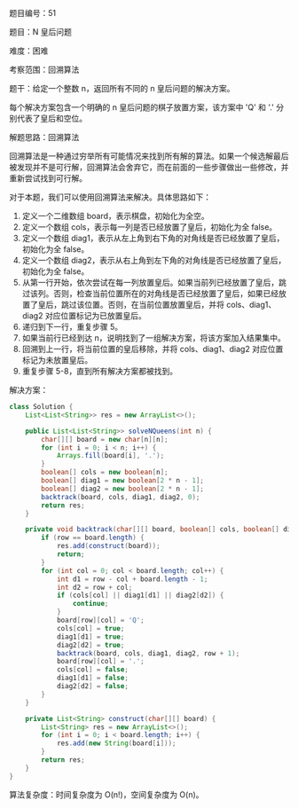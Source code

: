 题目编号：51

题目：N 皇后问题

难度：困难

考察范围：回溯算法

题干：给定一个整数 n，返回所有不同的 n 皇后问题的解决方案。

每个解决方案包含一个明确的 n 皇后问题的棋子放置方案，该方案中 'Q' 和 '.' 分别代表了皇后和空位。

解题思路：回溯算法

回溯算法是一种通过穷举所有可能情况来找到所有解的算法。如果一个候选解最后被发现并不是可行解，回溯算法会舍弃它，而在前面的一些步骤做出一些修改，并重新尝试找到可行解。

对于本题，我们可以使用回溯算法来解决。具体思路如下：

1. 定义一个二维数组 board，表示棋盘，初始化为全空。
2. 定义一个数组 cols，表示每一列是否已经放置了皇后，初始化为全 false。
3. 定义一个数组 diag1，表示从左上角到右下角的对角线是否已经放置了皇后，初始化为全 false。
4. 定义一个数组 diag2，表示从右上角到左下角的对角线是否已经放置了皇后，初始化为全 false。
5. 从第一行开始，依次尝试在每一列放置皇后。如果当前列已经放置了皇后，跳过该列。否则，检查当前位置所在的对角线是否已经放置了皇后，如果已经放置了皇后，跳过该位置。否则，在当前位置放置皇后，并将 cols、diag1、diag2 对应位置标记为已放置皇后。
6. 递归到下一行，重复步骤 5。
7. 如果当前行已经到达 n，说明找到了一组解决方案，将该方案加入结果集中。
8. 回溯到上一行，将当前位置的皇后移除，并将 cols、diag1、diag2 对应位置标记为未放置皇后。
9. 重复步骤 5-8，直到所有解决方案都被找到。

解决方案：

```java
class Solution {
    List<List<String>> res = new ArrayList<>();

    public List<List<String>> solveNQueens(int n) {
        char[][] board = new char[n][n];
        for (int i = 0; i < n; i++) {
            Arrays.fill(board[i], '.');
        }
        boolean[] cols = new boolean[n];
        boolean[] diag1 = new boolean[2 * n - 1];
        boolean[] diag2 = new boolean[2 * n - 1];
        backtrack(board, cols, diag1, diag2, 0);
        return res;
    }

    private void backtrack(char[][] board, boolean[] cols, boolean[] diag1, boolean[] diag2, int row) {
        if (row == board.length) {
            res.add(construct(board));
            return;
        }
        for (int col = 0; col < board.length; col++) {
            int d1 = row - col + board.length - 1;
            int d2 = row + col;
            if (cols[col] || diag1[d1] || diag2[d2]) {
                continue;
            }
            board[row][col] = 'Q';
            cols[col] = true;
            diag1[d1] = true;
            diag2[d2] = true;
            backtrack(board, cols, diag1, diag2, row + 1);
            board[row][col] = '.';
            cols[col] = false;
            diag1[d1] = false;
            diag2[d2] = false;
        }
    }

    private List<String> construct(char[][] board) {
        List<String> res = new ArrayList<>();
        for (int i = 0; i < board.length; i++) {
            res.add(new String(board[i]));
        }
        return res;
    }
}
```

算法复杂度：时间复杂度为 O(n!)，空间复杂度为 O(n)。